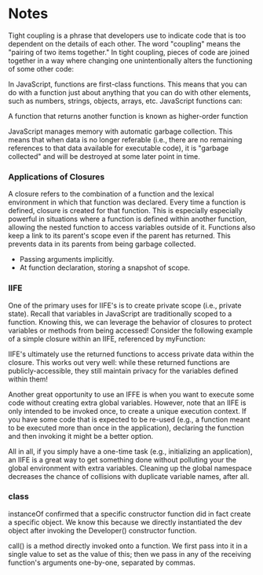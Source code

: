 # Notes

Tight coupling is a phrase that developers use to indicate code that is too dependent on the details of each other. The word "coupling" means the "pairing of two items together." In tight coupling, pieces of code are joined together in a way where changing one unintentionally alters the functioning of some other code:

In JavaScript, functions are first-class functions. This means that you can do with a function just about anything that you can do with other elements, such as numbers, strings, objects, arrays, etc. JavaScript functions can:

A function that returns another function is known as higher-order function

JavaScript manages memory with automatic garbage collection. This means that when data is no longer referable (i.e., there are no remaining references to that data available for executable code), it is "garbage collected" and will be destroyed at some later point in time.

### Applications of Closures

A closure refers to the combination of a function and the lexical environment in which that function was declared. Every time a function is defined, closure is created for that function. This is especially especially powerful in situations where a function is defined within another function, allowing the nested function to access variables outside of it. Functions also keep a link to its parent's scope even if the parent has returned. This prevents data in its parents from being garbage collected.

* Passing arguments implicitly.
* At function declaration, storing a snapshot of scope.

### IIFE

One of the primary uses for IIFE's is to create private scope (i.e., private state). Recall that variables in JavaScript are traditionally scoped to a function. Knowing this, we can leverage the behavior of closures to protect variables or methods from being accessed! Consider the following example of a simple closure within an IIFE, referenced by myFunction:

IIFE's ultimately use the returned functions to access private data within the closure. This works out very well: while these returned functions are publicly-accessible, they still maintain privacy for the variables defined within them!

Another great opportunity to use an IFFE is when you want to execute some code without creating extra global variables. However, note that an IIFE is only intended to be invoked once, to create a unique execution context. If you have some code that is expected to be re-used (e.g., a function meant to be executed more than once in the application), declaring the function and then invoking it might be a better option.

All in all, if you simply have a one-time task (e.g., initializing an application), an IIFE is a great way to get something done without polluting your the global environment with extra variables. Cleaning up the global namespace decreases the chance of collisions with duplicate variable names, after all.

### class

instanceOf confirmed that a specific constructor function did in fact create a specific object. We know this because we directly instantiated the dev object after invoking the Developer() constructor function.

call() is a method directly invoked onto a function. We first pass into it in a single value to set as the value of this; then we pass in any of the receiving function's arguments one-by-one, separated by commas.
